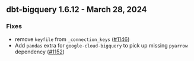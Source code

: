 ## dbt-bigquery 1.6.12 - March 28, 2024

### Fixes

- remove `keyfile` from `_connection_keys` ([#1146](https://github.com/dbt-labs/dbt-bigquery/issues/1146))
- Add `pandas` extra for `google-cloud-bigquery` to pick up missing `pyarrow` dependency ([#1152](https://github.com/dbt-labs/dbt-bigquery/issues/1152))
